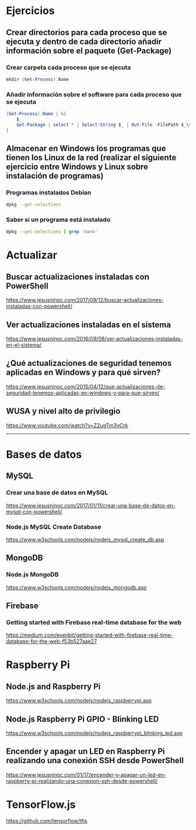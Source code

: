 
# Ejercicios
## Crear directorios para cada proceso que se ejecuta y dentro de cada directorio añadir información sobre el paquete (Get-Package)

### Crear carpeta cada proceso que se ejecuta
```PowerShell
mkdir (Get-Process).Name
```
### Añadir información sobre el software para cada proceso que se ejecuta
```PowerShell
(Get-Process).Name | %{
    $_
    Get-Package | select * | Select-String $_ | Out-File -FilePath $_\$_
}
```

## Almacenar en Windows los programas que tienen los Linux de la red (realizar el siguiente ejercicio entre Windows y Linux sobre instalación de programas)
### Programas instalados Debian
```bash
dpkg --get-selections
```

### Saber si un programa está instalado
```bash
dpkg --get-selections | grep 'nano'
```

# Actualizar
## Buscar actualizaciones instaladas con PowerShell
https://www.jesusninoc.com/2017/09/12/buscar-actualizaciones-instaladas-con-powershell/
## Ver actualizaciones instaladas en el sistema
https://www.jesusninoc.com/2016/09/08/ver-actualizaciones-instaladas-en-el-sistema/
## ¿Qué actualizaciones de seguridad tenemos aplicadas en Windows y para qué sirven?
https://www.jesusninoc.com/2015/04/12/que-actualizaciones-de-seguridad-tenemos-aplicadas-en-windows-y-para-que-sirven/
## WUSA y nivel alto de privilegio
https://www.youtube.com/watch?v=Z2ugTm3vCrk

------------------

# Bases de datos
## MySQL
### Crear una base de datos en MySQL
https://www.jesusninoc.com/2017/01/11/crear-una-base-de-datos-en-mysql-con-powershell/
### Node.js MySQL Create Database
https://www.w3schools.com/nodejs/nodejs_mysql_create_db.asp
## MongoDB
### Node.js MongoDB
https://www.w3schools.com/nodejs/nodejs_mongodb.asp
## Firebase
### Getting started with Firebase real-time database for the web
https://medium.com/evenbit/getting-started-with-firebase-real-time-database-for-the-web-f53b527aae27

# Raspberry Pi
## Node.js and Raspberry Pi
https://www.w3schools.com/nodejs/nodejs_raspberrypi.asp
## Node.js Raspberry Pi GPIO - Blinking LED
https://www.w3schools.com/nodejs/nodejs_raspberrypi_blinking_led.asp
## Encender y apagar un LED en Raspberry Pi realizando una conexión SSH desde PowerShell
https://www.jesusninoc.com/01/17/encender-y-apagar-un-led-en-raspberry-pi-realizando-una-conexion-ssh-desde-powershell/

# TensorFlow.js
https://github.com/tensorflow/tfjs
